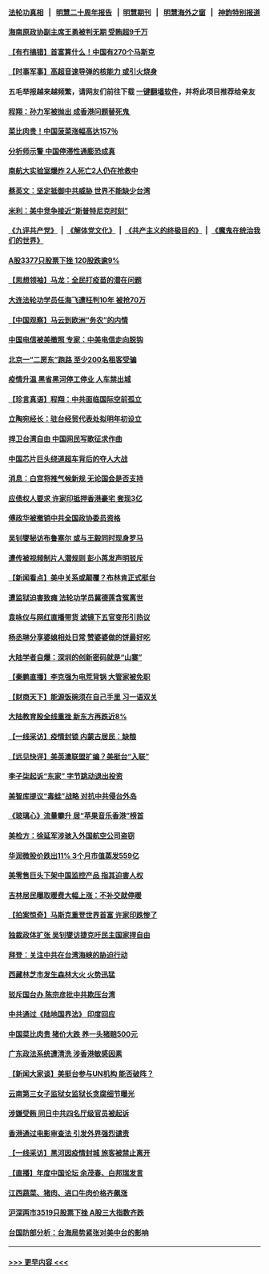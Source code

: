 #### [法轮功真相](https://github.com/gfw-breaker/truth/blob/master/README.md?t=0) &nbsp;&nbsp;|&nbsp;&nbsp; [明慧二十周年报告](https://github.com/gfw-breaker/mh-reports/blob/master/README.md?t=0) &nbsp;&nbsp;|&nbsp;&nbsp;[明慧期刊](https://github.com/gfw-breaker/mh-qikan) &nbsp;&nbsp;|&nbsp;&nbsp; [明慧海外之窗](https://github.com/gfw-breaker/mh-news/blob/master/README.md?t=0) &nbsp;&nbsp;|&nbsp;&nbsp; [神韵特别报道](https://github.com/gfw-breaker/mh-news/blob/master/shenyun.md?t=0)
#### [海南原政协副主席王勇被判无期 受贿超9千万](../pages/nsc413/n13335784.md?t=10282301) 
#### [【有冇搞错】首富算什么！中国有270个马斯克](../pages/nsc413/n13334355.md?t=10282301) 
#### [【时事军事】高超音速导弹的核能力 或引火烧身](../pages/nsc413/n13334041.md?t=10282301) 
#### 五毛举报越来越频繁，请网友们前往下载 [一键翻墙软件](https://github.com/gfw-breaker/ssr-accounts)，并将此项目推荐给亲友
#### [程翔：孙力军被抛出 成香港问题替死鬼 ](../pages/nsc413/n13335448.md?t=10282301) 
#### [菜比肉贵！中国菠菜涨幅高达157％](../pages/nsc413/n13336127.md?t=10282301) 
#### [分析师示警  中国停滞性通膨恐成真](../pages/nsc413/n13336047.md?t=10282301) 
#### [南航大实验室爆炸 2人死亡2人仍在抢救中](../pages/nsc413/n13335750.md?t=10282301) 
#### [蔡英文：坚定抵御中共威胁 世界不能缺少台湾](../pages/nsc413/n13335496.md?t=10282301) 
#### [米利：美中竞争接近“斯普特尼克时刻”](../pages/nsc413/n13334071.md?t=10282301) 
#### [《九评共产党》](https://github.com/begood0513/9ping.md/blob/master/README.md) &nbsp;|&nbsp; [《解体党文化》](../../../../jtdwh.md/blob/master/README.md)  &nbsp;|&nbsp; [《共产主义的终极目的》](../../../../gczydzjmd.md/blob/master/README.md) &nbsp;|&nbsp; [《魔鬼在统治我们的世界》](../../../../mgztzwmdsj.md/blob/master/README.md) 
#### [A股3377只股票下挫 120股跌逾9%](../pages/nsc413/n13335425.md?t=10282301) 
#### [【思想领袖】马龙：全民打疫苗的潜在问题](../pages/nsc413/n13320644.md?t=10282301) 
#### [大连法轮功学员任海飞遭枉判10年 被抢70万](../pages/nsc413/n13333905.md?t=10282301) 
#### [【中国观察】马云到欧洲“务农”的内情](../pages/nsc413/n13335587.md?t=10282301) 
#### [中国电信被美撤照 专家：中美电信走向脱钩](../pages/nsc413/n13335403.md?t=10282301) 
#### [北京一“二房东”跑路 至少200名租客受骗](../pages/nsc413/n13334804.md?t=10282301) 
#### [疫情升温 黑省黑河停工停业 人车禁出城](../pages/nsc413/n13335031.md?t=10282301) 
#### [【珍言真语】程翔：中共面临国际空前孤立](../pages/nsc413/n13334671.md?t=10282301) 
#### [立陶宛经长：驻台经贸代表处拟明年初设立](../pages/nsc413/n13335099.md?t=10282301) 
#### [捍卫台湾自由 中国网民写歌征求作曲](../pages/nsc413/n13334758.md?t=10282301) 
#### [中国芯片巨头绕道超车背后的夺人大战](../pages/nsc413/n13334786.md?t=10282301) 
#### [消息：白宫将推气候新规 无论国会是否支持](../pages/nsc413/n13334714.md?t=10282301) 
#### [应债权人要求 许家印抵押香港豪宅 套现3亿](../pages/nsc413/n13334764.md?t=10282301) 
#### [傅政华被撤销中共全国政协委员资格](../pages/nsc413/n13334723.md?t=10282301) 
#### [吴钊燮秘访布鲁塞尔 或与王毅同时现身罗马](../pages/nsc413/n13334407.md?t=10282301) 
#### [遭传被视频制片人潜规则 彭小苒发声明驳斥](../pages/nsc413/n13334544.md?t=10282301) 
#### [【新闻看点】美中关系或颠覆？布林肯正式挺台](../pages/nsc413/n13334447.md?t=10282301) 
#### [遭监狱迫害致瘫 法轮功学员冀德莲含冤离世](../pages/nsc413/n13333238.md?t=10282301) 
#### [袁咏仪与网红直播带货 滤镜下五官变形引热议](../pages/nsc413/n13334361.md?t=10282301) 
#### [杨丞琳分享婆媳相处日常 赞婆婆做的饼最好吃](../pages/nsc413/n13334159.md?t=10282301) 
#### [大陆学者自爆：深圳的创新密码就是“山寨”](../pages/nsc413/n13333887.md?t=10282301) 
#### [【秦鹏直播】李克强为电荒背锅 大管家被免职](../pages/nsc413/n13334476.md?t=10282301) 
#### [【财商天下】能源饭碗须在自己手里 习一语双关](../pages/nsc413/n13333891.md?t=10282301) 
#### [大陆教育股全线重挫 新东方再跌近8%](../pages/nsc413/n13334450.md?t=10282301) 
#### [【一线采访】疫情封锁 内蒙古居民：缺粮](../pages/nsc413/n13333746.md?t=10282301) 
#### [【远见快评】美英澳联盟扩编？美挺台“入联”](../pages/nsc413/n13334309.md?t=10282301) 
#### [李子柒起诉“东家” 字节跳动退出投资](../pages/nsc413/n13334383.md?t=10282301) 
#### [美智库提议“毒蛙”战略 对抗中共侵台外岛](../pages/nsc413/n13334353.md?t=10282301) 
#### [《玻璃心》流量攀升 居“苹果音乐香港”榜首](../pages/nsc413/n13334369.md?t=10282301) 
#### [美检方：徐延军涉骇入外国航空公司盗窃](../pages/nsc413/n13334091.md?t=10282301) 
#### [华润微股价跌出11% 3个月市值蒸发559亿](../pages/nsc413/n13334258.md?t=10282301) 
#### [美零售巨头下架中国监控产品 指其迫害人权](../pages/nsc413/n13333984.md?t=10282301) 
#### [吉林居民曝取暖费大幅上涨：不补交就停暖](../pages/nsc413/n13333731.md?t=10282301) 
#### [【拍案惊奇】马斯克重登世界首富 许家印跌惨了](../pages/nsc413/n13333907.md?t=10282301) 
#### [独裁政体扩张 吴钊燮访捷克吁民主国家捍自由](../pages/nsc413/n13333917.md?t=10282301) 
#### [拜登：关注中共在台湾海峡的胁迫行动](../pages/nsc413/n13333847.md?t=10282301) 
#### [西藏林芝市发生森林大火 火势迅猛](../pages/nsc413/n13333799.md?t=10282301) 
#### [驳斥国台办 陈宗彦批中共欺压台湾](../pages/nsc413/n13333145.md?t=10282301) 
#### [中共通过《陆地国界法》 印度回应](../pages/nsc413/n13333825.md?t=10282301) 
#### [中国菜比肉贵 猪价大跌 养一头猪赔500元](../pages/nsc413/n13332047.md?t=10282301) 
#### [广东政法系统遭清洗 涉香港敏感因素](../pages/nsc413/n13333723.md?t=10282301) 
#### [【新闻大家谈】美挺台参与UN机构 能否破阵？](../pages/nsc413/n13333519.md?t=10282301) 
#### [云南第三女子监狱女监狱长贪腐细节曝光](../pages/nsc413/n13333051.md?t=10282301) 
#### [涉嫌受贿 同日中共四名厅级官员被起诉](../pages/nsc413/n13333235.md?t=10282301) 
#### [香港通过电影审查法 引发外界强烈谴责](../pages/nsc413/n13333546.md?t=10282301) 
#### [【一线采访】黑河因疫情封城 旅客被禁止离开](../pages/nsc413/n13333348.md?t=10282301) 
#### [【直播】年度中国论坛 余茂春、白邦瑞发言](../pages/nsc413/n13332516.md?t=10282301) 
#### [江西蔬菜、猪肉、进口牛肉价格齐飙涨](../pages/nsc413/n13333237.md?t=10282301) 
#### [沪深两市3519只股票下挫 A股三大指数齐跌](../pages/nsc413/n13332872.md?t=10282301) 
#### [台国防部分析：台海局势紧张对美中台的影响](../pages/nsc413/n13332627.md?t=10282301) 

----
#### [ >>> 更早内容 <<< ](../indexes/nsc413-earlier.md)
